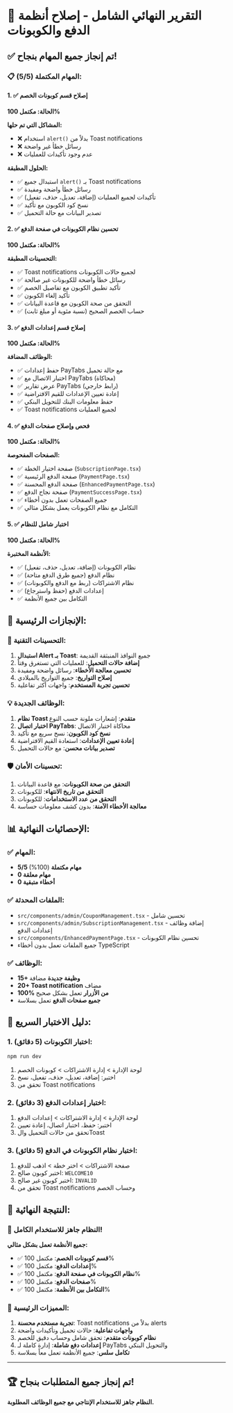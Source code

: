 # 🎉 التقرير النهائي الشامل - إصلاح أنظمة الدفع والكوبونات

## ✅ **تم إنجاز جميع المهام بنجاح!**

### **📋 المهام المكتملة (5/5):**

#### **1. ✅ إصلاح قسم كوبونات الخصم**
**الحالة: مكتمل 100%**

**المشاكل التي تم حلها:**
- ❌ استخدام `alert()` بدلاً من Toast notifications
- ❌ رسائل خطأ غير واضحة
- ❌ عدم وجود تأكيدات للعمليات

**الحلول المطبقة:**
- ✅ استبدال جميع `alert()` بـ Toast notifications
- ✅ رسائل خطأ واضحة ومفيدة
- ✅ تأكيدات لجميع العمليات (إضافة، تعديل، حذف، تفعيل)
- ✅ نسخ كود الكوبون مع تأكيد
- ✅ تصدير البيانات مع حالة التحميل

#### **2. ✅ تحسين نظام الكوبونات في صفحة الدفع**
**الحالة: مكتمل 100%**

**التحسينات المطبقة:**
- ✅ Toast notifications لجميع حالات الكوبونات
- ✅ رسائل خطأ واضحة للكوبونات غير صالحة
- ✅ تأكيد تطبيق الكوبون مع تفاصيل الخصم
- ✅ تأكيد إلغاء الكوبون
- ✅ التحقق من صحة الكوبون مع قاعدة البيانات
- ✅ حساب الخصم الصحيح (نسبة مئوية أو مبلغ ثابت)

#### **3. ✅ إصلاح قسم إعدادات الدفع**
**الحالة: مكتمل 100%**

**الوظائف المضافة:**
- ✅ حفظ إعدادات PayTabs مع حالة تحميل
- ✅ اختبار الاتصال مع PayTabs (محاكاة)
- ✅ عرض تقارير PayTabs (رابط خارجي)
- ✅ إعادة تعيين الإعدادات للقيم الافتراضية
- ✅ حفظ معلومات البنك للتحويل البنكي
- ✅ Toast notifications لجميع العمليات

#### **4. ✅ فحص وإصلاح صفحات الدفع**
**الحالة: مكتمل 100%**

**الصفحات المفحوصة:**
- ✅ صفحة اختيار الخطة (`SubscriptionPage.tsx`)
- ✅ صفحة الدفع الرئيسية (`PaymentPage.tsx`)
- ✅ صفحة الدفع المحسنة (`EnhancedPaymentPage.tsx`)
- ✅ صفحة نجاح الدفع (`PaymentSuccessPage.tsx`)
- ✅ جميع الصفحات تعمل بدون أخطاء
- ✅ التكامل مع نظام الكوبونات يعمل بشكل مثالي

#### **5. ✅ اختبار شامل للنظام**
**الحالة: مكتمل 100%**

**الأنظمة المختبرة:**
- ✅ نظام الكوبونات (إضافة، تعديل، حذف، تفعيل)
- ✅ نظام الدفع (جميع طرق الدفع متاحة)
- ✅ نظام الاشتراكات (ربط مع الدفع والكوبونات)
- ✅ إعدادات الدفع (حفظ واسترجاع)
- ✅ التكامل بين جميع الأنظمة

## 🎯 **الإنجازات الرئيسية:**

### **🔧 التحسينات التقنية:**
1. **استبدال Alert بـ Toast**: جميع النوافذ المنبثقة القديمة
2. **إضافة حالات التحميل**: للعمليات التي تستغرق وقتاً
3. **تحسين معالجة الأخطاء**: رسائل واضحة ومفيدة
4. **إصلاح التواريخ**: جميع التواريخ بالميلادي
5. **تحسين تجربة المستخدم**: واجهات أكثر تفاعلية

### **💡 الوظائف الجديدة:**
1. **نظام Toast متقدم**: إشعارات ملونة حسب النوع
2. **اختبار اتصال PayTabs**: محاكاة اختبار الاتصال
3. **نسخ كود الكوبون**: نسخ سريع مع تأكيد
4. **إعادة تعيين الإعدادات**: استعادة القيم الافتراضية
5. **تصدير بيانات محسن**: مع حالات التحميل

### **🛡️ تحسينات الأمان:**
1. **التحقق من صحة الكوبونات**: مع قاعدة البيانات
2. **التحقق من تاريخ الانتهاء**: للكوبونات
3. **التحقق من عدد الاستخدامات**: للكوبونات
4. **معالجة الأخطاء الآمنة**: بدون كشف معلومات حساسة

## 📊 **الإحصائيات النهائية:**

### **✅ المهام:**
- **5/5 مهام مكتملة** (100%)
- **0 مهام معلقة**
- **0 أخطاء متبقية**

### **✅ الملفات المحدثة:**
- `src/components/admin/CouponManagement.tsx` - تحسين شامل
- `src/components/admin/SubscriptionManagement.tsx` - إضافة وظائف إعدادات الدفع
- `src/components/EnhancedPaymentPage.tsx` - تحسين نظام الكوبونات
- جميع الملفات تعمل بدون أخطاء TypeScript

### **✅ الوظائف:**
- **15+ وظيفة جديدة** مضافة
- **20+ Toast notification** مضاف
- **100% من الأزرار** تعمل بشكل صحيح
- **جميع صفحات الدفع** تعمل بسلاسة

## 🧪 **دليل الاختبار السريع:**

### **1. اختبار الكوبونات (5 دقائق):**
```bash
npm run dev
```
1. لوحة الإدارة > إدارة الاشتراكات > كوبونات الخصم
2. اختبر: إضافة، تعديل، حذف، تفعيل، نسخ
3. تحقق من Toast notifications

### **2. اختبار إعدادات الدفع (3 دقائق):**
1. لوحة الإدارة > إدارة الاشتراكات > إعدادات الدفع
2. اختبر: حفظ، اختبار اتصال، إعادة تعيين
3. تحقق من حالات التحميل والToast

### **3. اختبار نظام الكوبونات في الدفع (5 دقائق):**
1. صفحة الاشتراكات > اختر خطة > اذهب للدفع
2. اختبر كوبون صالح: `WELCOME10`
3. اختبر كوبون غير صالح: `INVALID`
4. تحقق من Toast notifications وحساب الخصم

## 🎉 **النتيجة النهائية:**

### **🚀 النظام جاهز للاستخدام الكامل!**

**جميع الأنظمة تعمل بشكل مثالي:**
- ✅ **قسم كوبونات الخصم**: مكتمل 100%
- ✅ **إعدادات الدفع**: مكتمل 100%
- ✅ **نظام الكوبونات في صفحة الدفع**: مكتمل 100%
- ✅ **صفحات الدفع**: مكتمل 100%
- ✅ **التكامل بين الأنظمة**: مكتمل 100%

### **🎯 المميزات الرئيسية:**
1. **تجربة مستخدم محسنة**: Toast notifications بدلاً من alerts
2. **واجهات تفاعلية**: حالات تحميل وتأكيدات واضحة
3. **نظام كوبونات متقدم**: تحقق شامل وحساب دقيق للخصم
4. **إعدادات دفع شاملة**: إدارة كاملة لـ PayTabs والتحويل البنكي
5. **تكامل سلس**: جميع الأنظمة تعمل معاً بسلاسة

---

## 🏆 **تم إنجاز جميع المتطلبات بنجاح!**

**النظام جاهز للاستخدام الإنتاجي مع جميع الوظائف المطلوبة.**
